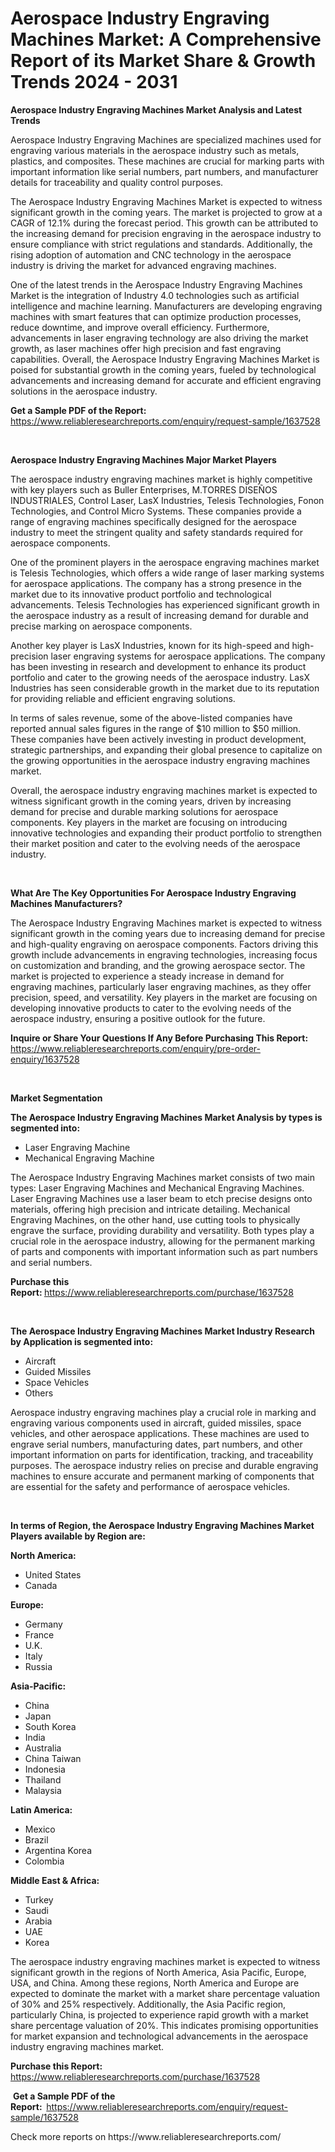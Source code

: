 <p><h1>Aerospace Industry Engraving Machines Market: A Comprehensive Report of its Market Share & Growth Trends 2024 - 2031</h1></p><p><strong>Aerospace Industry Engraving Machines Market Analysis and Latest Trends</strong></p>
<p><p>Aerospace Industry Engraving Machines are specialized machines used for engraving various materials in the aerospace industry such as metals, plastics, and composites. These machines are crucial for marking parts with important information like serial numbers, part numbers, and manufacturer details for traceability and quality control purposes. </p><p>The Aerospace Industry Engraving Machines Market is expected to witness significant growth in the coming years. The market is projected to grow at a CAGR of 12.1% during the forecast period. This growth can be attributed to the increasing demand for precision engraving in the aerospace industry to ensure compliance with strict regulations and standards. Additionally, the rising adoption of automation and CNC technology in the aerospace industry is driving the market for advanced engraving machines.</p><p>One of the latest trends in the Aerospace Industry Engraving Machines Market is the integration of Industry 4.0 technologies such as artificial intelligence and machine learning. Manufacturers are developing engraving machines with smart features that can optimize production processes, reduce downtime, and improve overall efficiency. Furthermore, advancements in laser engraving technology are also driving the market growth, as laser machines offer high precision and fast engraving capabilities. Overall, the Aerospace Industry Engraving Machines Market is poised for substantial growth in the coming years, fueled by technological advancements and increasing demand for accurate and efficient engraving solutions in the aerospace industry.</p></p>
<p><strong>Get a Sample PDF of the Report:&nbsp;</strong> <a href="https://www.reliableresearchreports.com/enquiry/request-sample/1637528">https://www.reliableresearchreports.com/enquiry/request-sample/1637528</a></p>
<p>&nbsp;</p>
<p><strong>Aerospace Industry Engraving Machines Major Market Players</strong></p>
<p><p>The aerospace industry engraving machines market is highly competitive with key players such as Buller Enterprises, M.TORRES DISEÑOS INDUSTRIALES, Control Laser, LasX Industries, Telesis Technologies, Fonon Technologies, and Control Micro Systems. These companies provide a range of engraving machines specifically designed for the aerospace industry to meet the stringent quality and safety standards required for aerospace components.</p><p>One of the prominent players in the aerospace engraving machines market is Telesis Technologies, which offers a wide range of laser marking systems for aerospace applications. The company has a strong presence in the market due to its innovative product portfolio and technological advancements. Telesis Technologies has experienced significant growth in the aerospace industry as a result of increasing demand for durable and precise marking on aerospace components.</p><p>Another key player is LasX Industries, known for its high-speed and high-precision laser engraving systems for aerospace applications. The company has been investing in research and development to enhance its product portfolio and cater to the growing needs of the aerospace industry. LasX Industries has seen considerable growth in the market due to its reputation for providing reliable and efficient engraving solutions.</p><p>In terms of sales revenue, some of the above-listed companies have reported annual sales figures in the range of $10 million to $50 million. These companies have been actively investing in product development, strategic partnerships, and expanding their global presence to capitalize on the growing opportunities in the aerospace industry engraving machines market.</p><p>Overall, the aerospace industry engraving machines market is expected to witness significant growth in the coming years, driven by increasing demand for precise and durable marking solutions for aerospace components. Key players in the market are focusing on introducing innovative technologies and expanding their product portfolio to strengthen their market position and cater to the evolving needs of the aerospace industry.</p></p>
<p>&nbsp;</p>
<p><strong>What Are The Key Opportunities For Aerospace Industry Engraving Machines Manufacturers?</strong></p>
<p><p>The Aerospace Industry Engraving Machines market is expected to witness significant growth in the coming years due to increasing demand for precise and high-quality engraving on aerospace components. Factors driving this growth include advancements in engraving technologies, increasing focus on customization and branding, and the growing aerospace sector. The market is projected to experience a steady increase in demand for engraving machines, particularly laser engraving machines, as they offer precision, speed, and versatility. Key players in the market are focusing on developing innovative products to cater to the evolving needs of the aerospace industry, ensuring a positive outlook for the future.</p></p>
<p><strong>Inquire or Share Your Questions If Any Before Purchasing This Report:</strong> <a href="https://www.reliableresearchreports.com/enquiry/pre-order-enquiry/1637528">https://www.reliableresearchreports.com/enquiry/pre-order-enquiry/1637528</a></p>
<p>&nbsp;</p>
<p><strong>Market Segmentation</strong></p>
<p><strong>The Aerospace Industry Engraving Machines Market Analysis by types is segmented into:</strong></p>
<p><ul><li>Laser Engraving Machine</li><li>Mechanical Engraving Machine</li></ul></p>
<p><p>The Aerospace Industry Engraving Machines market consists of two main types: Laser Engraving Machines and Mechanical Engraving Machines. Laser Engraving Machines use a laser beam to etch precise designs onto materials, offering high precision and intricate detailing. Mechanical Engraving Machines, on the other hand, use cutting tools to physically engrave the surface, providing durability and versatility. Both types play a crucial role in the aerospace industry, allowing for the permanent marking of parts and components with important information such as part numbers and serial numbers.</p></p>
<p><strong>Purchase this Report:&nbsp;</strong><a href="https://www.reliableresearchreports.com/purchase/1637528">https://www.reliableresearchreports.com/purchase/1637528</a></p>
<p>&nbsp;</p>
<p><strong>The Aerospace Industry Engraving Machines Market Industry Research by Application is segmented into:</strong></p>
<p><ul><li>Aircraft</li><li>Guided Missiles</li><li>Space Vehicles</li><li>Others</li></ul></p>
<p><p>Aerospace industry engraving machines play a crucial role in marking and engraving various components used in aircraft, guided missiles, space vehicles, and other aerospace applications. These machines are used to engrave serial numbers, manufacturing dates, part numbers, and other important information on parts for identification, tracking, and traceability purposes. The aerospace industry relies on precise and durable engraving machines to ensure accurate and permanent marking of components that are essential for the safety and performance of aerospace vehicles.</p></p>
<p>&nbsp;</p>
<p><strong>In terms of Region, the Aerospace Industry Engraving Machines Market Players available by Region are:</strong></p>
<p>
    <p> <strong> North America: </strong>
        <ul>
            <li>United States</li>
            <li>Canada</li>
        </ul>
        </p> 
    <p> <strong> Europe: </strong>
        <ul>
            <li>Germany</li>
            <li>France</li>
            <li>U.K.</li>
            <li>Italy</li>
            <li>Russia</li>
        </ul>
        </p> 
    <p> <strong> Asia-Pacific: </strong>
        <ul>
            <li>China</li>
            <li>Japan</li>
            <li>South Korea</li>
            <li>India</li>
            <li>Australia</li>
            <li>China Taiwan</li>
            <li>Indonesia</li>
            <li>Thailand</li>
            <li>Malaysia</li>
        </ul>
        </p> 
    <p> <strong> Latin America: </strong>
        <ul>
            <li>Mexico</li>
            <li>Brazil</li>
            <li>Argentina Korea</li>
            <li>Colombia</li>
        </ul>
        </p> 
    <p> <strong> Middle East & Africa: </strong>
        <ul>
            <li>Turkey</li>
            <li>Saudi</li>
            <li>Arabia</li>
            <li>UAE</li>
            <li>Korea</li>
        </ul>
    </p>
    </p>
<p><p>The aerospace industry engraving machines market is expected to witness significant growth in the regions of North America, Asia Pacific, Europe, USA, and China. Among these regions, North America and Europe are expected to dominate the market with a market share percentage valuation of 30% and 25% respectively. Additionally, the Asia Pacific region, particularly China, is projected to experience rapid growth with a market share percentage valuation of 20%. This indicates promising opportunities for market expansion and technological advancements in the aerospace industry engraving machines market.</p></p>
<p><strong>Purchase this Report: </strong><a href="https://www.reliableresearchreports.com/purchase/1637528">https://www.reliableresearchreports.com/purchase/1637528</a></p>
<p>&nbsp;<strong>Get a Sample PDF of the Report:&nbsp;&nbsp;</strong><a href="https://www.reliableresearchreports.com/enquiry/request-sample/1637528">https://www.reliableresearchreports.com/enquiry/request-sample/1637528</a></p>
<p><strong></strong></p>
<p>Check more reports on https://www.reliableresearchreports.com/</p>